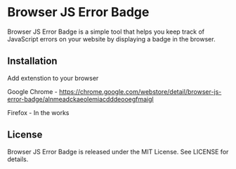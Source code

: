 # Browser JS Error Badge

Browser JS Error Badge is a simple tool that helps you keep track of JavaScript errors on your website by displaying a badge in the browser.

## Installation

Add extenstion to your browser

Google Chrome - https://chrome.google.com/webstore/detail/browser-js-error-badge/alnmeadckaeolemiacdddeooegfmaigl

Firefox - In the works

## License

Browser JS Error Badge is released under the MIT License. See LICENSE for details.

